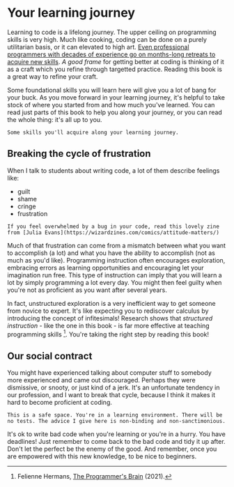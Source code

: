 # Your learning journey

Learning to code is a lifelong journey. The upper ceiling on programming skills is very high. Much like cooking, coding can be done on a purely utilitarian basis, or it can elevated to high art. [Even professional programmers with decades of experience go on months-long retreats to acquire new skills](https://www.recurse.com/about). *A good frame* for getting better at coding is thinking of it as a craft which you refine through targetted practice. Reading this book is a great way to refine your craft.

Some foundational skills you will learn here will give you a lot of bang for your buck. As you move forward in your learning journey, it's helpful to take stock of where you started from and how much you've learned. You can read just parts of this book to help you along your journey, or you can read the whole thing: it's all up to you.

```{figure} figures/reproducible_research.png
Some skills you'll acquire along your learning journey.
```

## Breaking the cycle of frustration

When I talk to students about writing code, a lot of them describe feelings like:

* guilt
* shame
* cringe
* frustration


```{tip}
If you feel overwhelmed by a bug in your code, read this lovely zine from [Julia Evans](https://wizardzines.com/comics/attitude-matters/)
```

Much of that frustration can come from a mismatch between what you want to accomplish (a lot) and what you have the ability to accomplish (not as much as you'd like). Programming instruction often encourages exploration, embracing errors as learning opportunities and encouraging let your imagination run free. This type of instruction can imply that you will learn a lot by simply programming a lot every day. You might then feel guilty when you're not as proficient as you want after several years.

In fact, unstructured exploration is a very inefficient way to get someone from novice to expert. It's like expecting you to rediscover calculus by introducing the concept of infitesimals! Research shows that *structured instruction* - like the one in this book - is far more effective at teaching programming skills [^Felienne]. You're taking the right step by reading this book! 

[^Felienne]: Felienne Hermans, [The Programmer's Brain](https://www.manning.com/books/the-programmers-brain) (2021). 

## Our social contract

You might have experienced talking about computer stuff to somebody more experienced and came out discouraged. Perhaps they were dismissive, or snooty, or just kind of a jerk. It's an unfortunate tendency in our profession, and I want to break that cycle, because I think it makes it hard to become proficient at coding.

```{important}
This is a safe space. You're in a learning environment. There will be no tests. The advice I give here is non-binding and non-sanctimonious. 
```

It's ok to write bad code when you're learning or you're in a hurry. You have deadlines! Just remember to come back to the bad code and tidy it up after. Don't let the perfect be the enemy of the good. And remember, once you are empowered with this new knowledge, to be nice to beginners.
